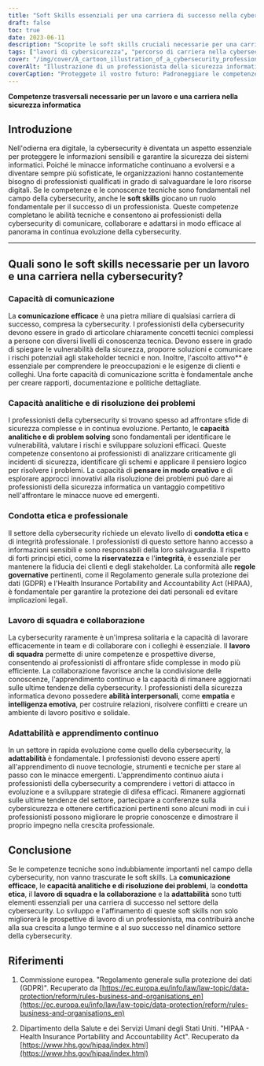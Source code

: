 ```yaml
---
title: "Soft Skills essenziali per una carriera di successo nella cybersecurity"
draft: false
toc: true
date: 2023-06-11
description: "Scoprite le soft skills cruciali necessarie per una carriera fiorente nella cybersecurity, che completano le competenze tecniche e garantiscono il successo professionale."
tags: ["lavori di cybersicurezza", "percorso di carriera nella cybersecurity", "soft skills nella cybersecurity", "competenze comunicative nella cybersecurity", "risoluzione dei problemi di cybersecurity", "condotta etica nella cibersicurezza", "lavoro di squadra nella cybersecurity", "adattabilità nella cybersecurity", "apprendimento continuo nella cybersecurity", "tendenze del settore della cybersicurezza", "certificazioni di cybersecurity", "professionisti della cybersicurezza", "competenze professionali per la cybersecurity", "mercato del lavoro della cybersecurity", "crescita professionale nella cybersecurity", "Le migliori pratiche di cybersicurezza", "valutazione del rischio di cybersecurity", "analisi delle minacce alla sicurezza informatica", "risposta agli incidenti di cybersecurity", "sviluppo della politica di cybersecurity", "consapevolezza della cybersicurezza", "conformità alla cybersecurity", "regolamenti sulla cybersicurezza", "cybersicurezza protezione dei dati", "sviluppo professionale della cybersicurezza", "cybersicurezza in rete", "conferenze sulla cybersicurezza", "opportunità di lavoro nella cybersecurity", "avanzamento di carriera nella cybersecurity", "richieste del settore della cybersicurezza"]
cover: "/img/cover/A_cartoon_illustration_of_a_cybersecurity_professional_prot.png"
coverAlt: "Illustrazione di un professionista della sicurezza informatica che protegge i dati."
coverCaption: "Proteggete il vostro futuro: Padroneggiare le competenze trasversali per il successo nella sicurezza informatica"
---
```


**Competenze trasversali necessarie per un lavoro e una carriera nella sicurezza informatica**

## Introduzione

Nell'odierna era digitale, la cybersecurity è diventata un aspetto essenziale per proteggere le informazioni sensibili e garantire la sicurezza dei sistemi informatici. Poiché le minacce informatiche continuano a evolversi e a diventare sempre più sofisticate, le organizzazioni hanno costantemente bisogno di professionisti qualificati in grado di salvaguardare le loro risorse digitali. Se le competenze e le conoscenze tecniche sono fondamentali nel campo della cybersecurity, anche le **soft skills** giocano un ruolo fondamentale per il successo di un professionista. Queste competenze completano le abilità tecniche e consentono ai professionisti della cybersecurity di comunicare, collaborare e adattarsi in modo efficace al panorama in continua evoluzione della cybersecurity.

______

## Quali sono le soft skills necessarie per un lavoro e una carriera nella cybersecurity?

### Capacità di comunicazione

La **comunicazione efficace** è una pietra miliare di qualsiasi carriera di successo, compresa la cybersecurity. I professionisti della cybersecurity devono essere in grado di articolare chiaramente concetti tecnici complessi a persone con diversi livelli di conoscenza tecnica. Devono essere in grado di spiegare le vulnerabilità della sicurezza, proporre soluzioni e comunicare i rischi potenziali agli stakeholder tecnici e non. Inoltre, l'ascolto attivo** è essenziale per comprendere le preoccupazioni e le esigenze di clienti e colleghi. Una forte capacità di comunicazione scritta è fondamentale anche per creare rapporti, documentazione e politiche dettagliate.

### Capacità analitiche e di risoluzione dei problemi

I professionisti della cybersecurity si trovano spesso ad affrontare sfide di sicurezza complesse e in continua evoluzione. Pertanto, le **capacità analitiche e di problem solving** sono fondamentali per identificare le vulnerabilità, valutare i rischi e sviluppare soluzioni efficaci. Queste competenze consentono ai professionisti di analizzare criticamente gli incidenti di sicurezza, identificare gli schemi e applicare il pensiero logico per risolvere i problemi. La capacità di **pensare in modo creativo** e di esplorare approcci innovativi alla risoluzione dei problemi può dare ai professionisti della sicurezza informatica un vantaggio competitivo nell'affrontare le minacce nuove ed emergenti.

### Condotta etica e professionale

Il settore della cybersecurity richiede un elevato livello di **condotta etica** e di integrità professionale. I professionisti di questo settore hanno accesso a informazioni sensibili e sono responsabili della loro salvaguardia. Il rispetto di forti principi etici, come la **riservatezza** e l'**integrità**, è essenziale per mantenere la fiducia dei clienti e degli stakeholder. La conformità alle **regole governative** pertinenti, come il Regolamento generale sulla protezione dei dati (GDPR) e l'Health Insurance Portability and Accountability Act (HIPAA), è fondamentale per garantire la protezione dei dati personali ed evitare implicazioni legali.

### Lavoro di squadra e collaborazione

La cybersecurity raramente è un'impresa solitaria e la capacità di lavorare efficacemente in team e di collaborare con i colleghi è essenziale. Il **lavoro di squadra** permette di unire competenze e prospettive diverse, consentendo ai professionisti di affrontare sfide complesse in modo più efficiente. La collaborazione favorisce anche la condivisione delle conoscenze, l'apprendimento continuo e la capacità di rimanere aggiornati sulle ultime tendenze della cybersecurity. I professionisti della sicurezza informatica devono possedere **abilità interpersonali**, come **empatia** e **intelligenza emotiva**, per costruire relazioni, risolvere conflitti e creare un ambiente di lavoro positivo e solidale.

### Adattabilità e apprendimento continuo

In un settore in rapida evoluzione come quello della cybersecurity, la **adattabilità** è fondamentale. I professionisti devono essere aperti all'apprendimento di nuove tecnologie, strumenti e tecniche per stare al passo con le minacce emergenti. L'apprendimento continuo aiuta i professionisti della cybersecurity a comprendere i vettori di attacco in evoluzione e a sviluppare strategie di difesa efficaci. Rimanere aggiornati sulle ultime tendenze del settore, partecipare a conferenze sulla cybersicurezza e ottenere certificazioni pertinenti sono alcuni modi in cui i professionisti possono migliorare le proprie conoscenze e dimostrare il proprio impegno nella crescita professionale.

## Conclusione

Se le competenze tecniche sono indubbiamente importanti nel campo della cybersecurity, non vanno trascurate le soft skills. La **comunicazione efficace**, le **capacità analitiche e di risoluzione dei problemi**, la **condotta etica**, il **lavoro di squadra e la collaborazione** e la **adattabilità** sono tutti elementi essenziali per una carriera di successo nel settore della cybersecurity. Lo sviluppo e l'affinamento di queste soft skills non solo migliorerà le prospettive di lavoro di un professionista, ma contribuirà anche alla sua crescita a lungo termine e al suo successo nel dinamico settore della cybersecurity.

## Riferimenti

1. Commissione europea. "Regolamento generale sulla protezione dei dati (GDPR)". Recuperato da [https://ec.europa.eu/info/law/law-topic/data-protection/reform/rules-business-and-organisations_en](https://ec.europa.eu/info/law/law-topic/data-protection/reform/rules-business-and-organisations_en)

2. Dipartimento della Salute e dei Servizi Umani degli Stati Uniti. "HIPAA - Health Insurance Portability and Accountability Act". Recuperato da [https://www.hhs.gov/hipaa/index.html](https://www.hhs.gov/hipaa/index.html)



